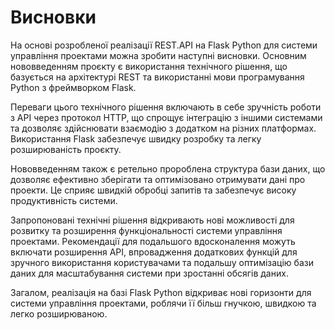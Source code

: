 # Висновки

На основі розробленої реалізації REST.API на Flask Python для системи управління проектами можна зробити наступні висновки. Основним нововведенням проєкту є використання технічного рішення, що базується на архітектурі REST та використанні мови програмування Python з фреймворком Flask.

Переваги цього технічного рішення включають в себе зручність роботи з API через протокол HTTP, що спрощує інтеграцію з іншими системами та дозволяє здійснювати взаємодію з додатком на різних платформах. Використання Flask забезпечує швидку розробку та легку розширюваність проєкту.

Нововведенням також є ретельно пророблена структура бази даних, що дозволяє ефективно зберігати та оптимізовано отримувати дані про проекти. Це сприяє швидкій обробці запитів та забезпечує високу продуктивність системи.

Запропоновані технічні рішення відкривають нові можливості для розвитку та розширення функціональності системи управління проектами. Рекомендації для подальшого вдосконалення можуть включати розширення API, впровадження додаткових функцій для зручного використання користувачами та подальшу оптимізацію бази даних для масштабування системи при зростанні обсягів даних.

Загалом, реалізація на базі Flask Python відкриває нові горизонти для системи управління проектами, роблячи її більш гнучкою, швидкою та легко розширюваною.

